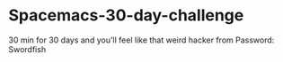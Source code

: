 # Spacemacs-30-day-challenge
30 min for 30 days and you'll feel like that weird hacker from Password: Swordfish
